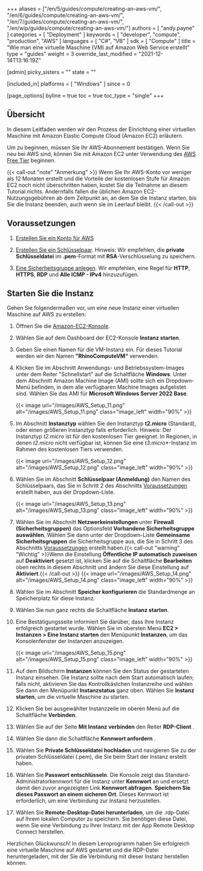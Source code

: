 ﻿+++
aliases = ["/en/5/guides/compute/creating-an-aws-vm/", "/en/6/guides/compute/creating-an-aws-vm/", "/en/7/guides/compute/creating-an-aws-vm/", "/en/wip/guides/compute/creating-an-aws-vm/"]
authors = [ "andy.payne" ]
categories = [ "Deployment" ]
keywords = [ "developer", "compute", "production", "AWS" ]
languages = [ "C#", "VB" ]
sdk = [ "Compute" ]
title = "Wie man eine virtuelle Maschine (VM) auf Amazon Web Service erstellt"
type = "guides"
weight = 3
override_last_modified = "2021-12-14T13:16:19Z"

[admin]
picky_sisters = ""
state = ""

[included_in]
platforms = [ "Windows" ]
since = 0

[page_options]
byline = true
toc = true
toc_type = "single"
+++

## Übersicht

In diesem Leitfaden werden wir den Prozess der Einrichtung einer virtuellen Maschine mit Amazon Elastic Compute Cloud (Amazon EC2) erläutern. 

Um zu beginnen, müssen Sie Ihr AWS-Abonnement bestätigen. Wenn Sie neu bei AWS sind, können Sie mit Amazon EC2 unter Verwendung des [AWS Free Tier](https://aws.amazon.com/free/?all-free-tier.sort-by=item.additionalFields.SortRank&all-free-tier.sort-order=asc&awsf.Free%20Tier%20Types=*all&awsf.Free%20Tier%20Categories=*all) beginnen. 

{{< call-out "note" "Anmerkung" >}}
Wenn Sie Ihr AWS-Konto vor weniger als 12 Monaten erstellt und die Vorteile der kostenlosen Stufe für Amazon EC2 noch nicht überschritten haben, kostet Sie die Teilnahme an diesem Tutorial nichts. Andernfalls fallen die üblichen Amazon EC2-Nutzungsgebühren ab dem Zeitpunkt an, an dem Sie die Instanz starten, bis Sie die Instanz beenden, auch wenn sie im Leerlauf bleibt.
{{< /call-out >}}

## Voraussetzungen

1. [Erstellen Sie ein Konto für AWS](https://docs.aws.amazon.com/AWSEC2/latest/WindowsGuide/get-set-up-for-amazon-ec2.html#sign-up-for-aws)

1. [Erstellen Sie ein Schlüsselpaar](https://docs.aws.amazon.com/AWSEC2/latest/WindowsGuide/get-set-up-for-amazon-ec2.html#create-a-key-pair). Hinweis: Wir empfehlen, die **private Schlüsseldatei** im **.pem**-Format mit **RSA**-Verschlüsselung zu speichern.

1. [Eine Sicherheitsgruppe anlegen](https://docs.aws.amazon.com/AWSEC2/latest/WindowsGuide/get-set-up-for-amazon-ec2.html#create-a-base-security-group). Wir empfehlen, eine Regel für **HTTP**, **HTTPS**, **RDP** und **Alle ICMP - IPv4** hinzuzufügen.

## Starten Sie die Instanz

Gehen Sie folgendermaßen vor, um eine neue Instanz einer virtuellen Maschine auf AWS zu erstellen:

1. Öffnen Sie die [Amazon-EC2-Konsole](https://console.aws.amazon.com/ec2/).

1. Wählen Sie auf dem Dashboard der EC2-Konsole **Instanz starten**.

1. Geben Sie einen Namen für die VM-Instanz ein. Für dieses Tutorial werden wir den Namen **"RhinoComputeVM“** verwenden.

1. Klicken Sie im Abschnitt Anwendungs- und Betriebssystem-Images unter dem Reiter "Schnellstart" auf die Schaltfläche **Windows**. Unter dem Abschnitt Amazon Machine Image (AMI) sollte sich ein Dropdown-Menü befinden, in dem alle verfügbaren Machine Images aufgelistet sind. Wählen Sie das AMI für **Microsoft Windows Server 2022 Base**.</p>
{{< image url="/images/AWS_Setup_11.png" alt="/images/AWS_Setup_11.png" class="image_left" width="90%" >}}

1. Im Abschnitt **Instanztyp** wählen Sie den Instanztyp **t2.micro** (Standard), oder einen größeren Instanztyp falls erforderlich. Hinweis: Der Instanztyp *t2.micro* ist für den kostenlosen Tier geeignet. In Regionen, in denen *t2.micro* nicht verfügbar ist, können Sie eine *t3.micro**-Instanz im Rahmen des kostenlosen Tiers verwenden.</p>
{{< image url="/images/AWS_Setup_12.png" alt="/images/AWS_Setup_12.png" class="image_left" width="90%" >}}

1. Wählen Sie im Abschnitt **Schlüsselpaar (Anmeldung)** den Namen des Schlüsselpaars, das Sie in Schritt 2 des Abschnitts [Voraussetzungen](../creating-an-aws-vm/#prerequisites) erstellt haben, aus der Dropdown-Liste.</p>
{{< image url="/images/AWS_Setup_13.png" alt="/images/AWS_Setup_13.png" class="image_left" width="90%" >}}

1. Wählen Sie im Abschnitt **Netzwerkeinstellungen** unter **Firewall (Sicherheitsgruppen)** das Optionsfeld **Vorhandene Sicherheitsgruppe auswählen**. Wählen Sie dann unter der Dropdown-Liste **Gemeinsame Sicherheitsgruppen** die Sicherheitsgruppe aus, die Sie in Schritt 3 des Abschnitts [Voraussetzungen](../creating-an-aws-vm/#prerequisites) erstellt haben.{{< call-out "warning" "Wichtig" >}}Wenn die Einstellung **Öffentliche IP automatisch zuweisen** auf **Deaktiviert** gesetzt ist, klicken Sie auf die Schaltfläche **Bearbeiten** oben rechts in diesem Abschnitt und ändern Sie diese Einstellung auf **Aktiviert**.{{< /call-out >}}
{{< image url="/images/AWS_Setup_14.png" alt="/images/AWS_Setup_14.png" class="image_left" width="90%" >}}

1. Wählen Sie im Abschnitt **Speicher konfigurieren** die Standardmenge an Speicherplatz für diese Instanz.

1. Wählen Sie nun ganz rechts die Schaltfläche **Instanz starten**.

1. Eine Bestätigungsseite informiert Sie darüber, dass Ihre Instanz erfolgreich gestartet wurde. Wählen Sie im obersten Menü **EC2 > Instanzen > Eine Instanz starten** den Menüpunkt **Instanzen**, um das Konsolenfenster der Instanzen anzuzeigen.</p>
{{< image url="/images/AWS_Setup_15.png" alt="/images/AWS_Setup_15.png" class="image_left" width="90%" >}}

1. Auf dem Bildschirm **Instanzen** können Sie den Status der gestarteten Instanz einsehen. Die Instanz sollte nach dem Start automatisch laufen; falls nicht, aktivieren Sie das Kontrollkästchen Instanzreihe und wählen Sie dann den Menüpunkt **Instanzstatus** ganz oben. Wählen Sie **Instanz starten**, um die virtuelle Maschine zu starten.

1. Klicken Sie bei ausgewählter Instanzzeile im oberen Menü auf die Schaltfläche **Verbinden**.

1. Wählen Sie auf der Seite **Mit Instanz verbinden** den Reiter **RDP-Client** .

1. Wählen Sie dann die Schaltfläche **Kennwort anfordern** .

1. Wählen Sie **Private Schlüsseldatei hochladen** und navigieren Sie zu der privaten Schlüsseldatei (.pem), die Sie beim Start der Instanz erstellt haben.

1. Wählen Sie **Passwort entschlüsseln**. Die Konsole zeigt das Standard-Administratorkennwort für die Instanz unter **Kennwort** an und ersetzt damit den zuvor angezeigten Link **Kennwort abfragen**. **Speichern Sie dieses Passwort an einem sicheren Ort**. Dieses Kennwort ist erforderlich, um eine Verbindung zur Instanz herzustellen.

1. Wählen Sie **Remote-Desktop-Datei herunterladen**, um die .rdp-Datei auf Ihrem lokalen Computer zu speichern. Sie benötigen diese Datei, wenn Sie eine Verbindung zu Ihrer Instanz mit der App Remote Desktop Connect herstellen.

Herzlichen Glückwunsch! In diesem Lernprogramm haben Sie erfolgreich eine virtuelle Maschine auf AWS gestartet und die RDP-Datei heruntergeladen, mit der Sie die Verbindung mit dieser Instanz herstellen können.